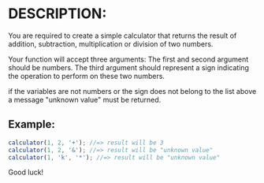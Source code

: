 # DESCRIPTION:

You are required to create a simple calculator that returns the result of addition, subtraction, multiplication or division of two numbers.

Your function will accept three arguments:
The first and second argument should be numbers.
The third argument should represent a sign indicating the operation to perform on these two numbers.

if the variables are not numbers or the sign does not belong to the list above a message "unknown value" must be returned.

## Example:

```js
calculator(1, 2, '+'); //=> result will be 3
calculator(1, 2, '&'); //=> result will be "unknown value"
calculator(1, 'k', '*'); //=> result will be "unknown value"
```

Good luck!
